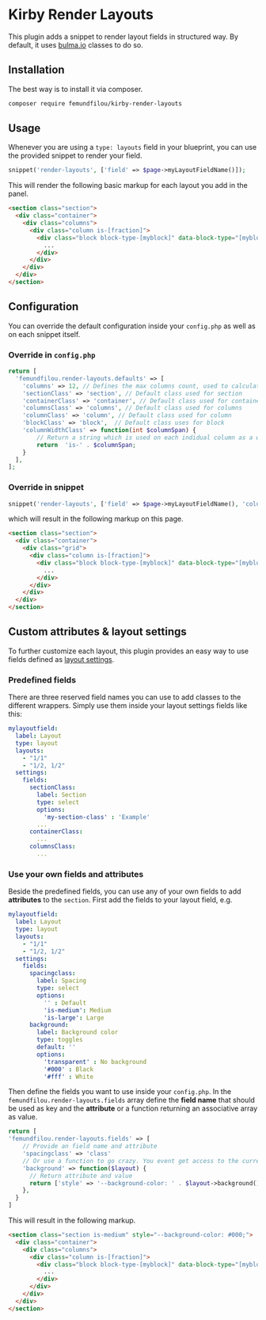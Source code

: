 # Kirby Render Layouts

This plugin adds a snippet to render layout fields in structured way. By default, it uses [bulma.io](https://bulma.io) classes to do so.

## Installation

The best way is to install it via composer.

```sh
composer require femundfilou/kirby-render-layouts
```

## Usage

Whenever you are using a `type: layouts` field in your blueprint, you can use the provided snippet to render your field.

```php
snippet('render-layouts', ['field' => $page->myLayoutFieldName()]);
```

This will render the following basic markup for each layout you add in the panel.

```html
<section class="section">
  <div class="container">
    <div class="columns">
      <div class="column is-[fraction]">
        <div class="block block-type-[myblock]" data-block-type="[myblock]">
          ...
        </div>
      </div>
    </div>
  </div>
</section>
```

## Configuration

You can override the default configuration inside your `config.php` as well as on each snippet itself.

### Override in `config.php`

```php
return [
  'femundfilou.render-layouts.defaults' => [
    'columns' => 12, // Defines the max columns count, used to calculate each columns fraction.
    'sectionClass' => 'section', // Default class used for section
    'containerClass' => 'container', // Default class used for container
    'columnsClass' => 'columns', // Default class used for columns
    'columnClass' => 'column', // Default class used for column
    'blockClass' => 'block',  // Default class uses for block
    'columnWidthClass' => function(int $columnSpan) {
        // Return a string which is used on each indidual column as a width class
        return  'is-' . $columnSpan;
    }
  ],
];
```

### Override in snippet

```php
snippet('render-layouts', ['field' => $page->myLayoutFieldName(), 'columnsClass' => 'grid']);
```

which will result in the following markup on this page.

```html
<section class="section">
  <div class="container">
    <div class="grid">
      <div class="column is-[fraction]">
        <div class="block block-type-[myblock]" data-block-type="[myblock]">
          ...
        </div>
      </div>
    </div>
  </div>
</section>
```

## Custom attributes & layout settings

To further customize each layout, this plugin provides an easy way to use fields defined as [layout settings](https://getkirby.com/docs/reference/panel/fields/layout#layout-settings).

### Predefined fields

There are three reserved field names you can use to add classes to the different wrappers. Simply use them inside your layout settings fields like this:

```yml
mylayoutfield:
  label: Layout
  type: layout
  layouts:
    - "1/1"
    - "1/2, 1/2"
  settings:
    fields:
      sectionClass:
        label: Section
        type: select
        options:
          'my-section-class' : 'Example'
        ...
      containerClass:
        ...
      columnsClass:
        ...

```

### Use your own fields and attributes

Beside the predefined fields, you can use any of your own fields to add **attributes** to the `section`.
First add the fields to your layout field, e.g.

```yml
mylayoutfield:
  label: Layout
  type: layout
  layouts:
    - "1/1"
    - "1/2, 1/2"
  settings:
    fields:
      spacingclass:
        label: Spacing
        type: select
        options:
          '' : Default
          'is-medium': Medium
          'is-large': Large
      background:
        label: Background color
        type: toggles
        default: ''
        options:
          'transparent' : No background
          '#000' : Black
          '#fff' : White
```

Then define the fields you want to use inside your `config.php`. In the `femundfilou.render-layouts.fields` array define the **field name** that should be used as key and the **attribute** or a function returning an associative array as value.

```php
return [
'femundfilou.render-layouts.fields' => [
    // Provide an field name and attribute
    'spacingclass' => 'class'
    // Or use a function to go crazy. You event get access to the current layout.
    'background' => function($layout) {
      // Return attribute and value
      return ['style' => '--background-color: ' . $layout->background(). ';'];
    },
  }
]
```

This will result in the following markup.

```html
<section class="section is-medium" style="--background-color: #000;">
  <div class="container">
    <div class="columns">
      <div class="column is-[fraction]">
        <div class="block block-type-[myblock]" data-block-type="[myblock]">
          ...
        </div>
      </div>
    </div>
  </div>
</section>
```